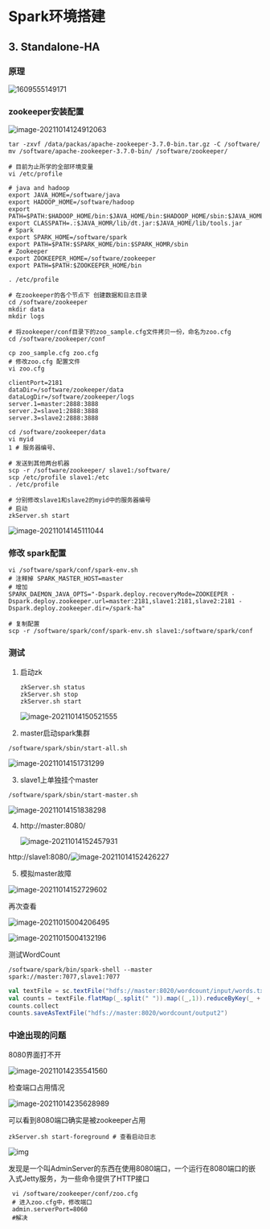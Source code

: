 # Spark环境搭建

## 3. Standalone-HA

### 原理

![1609555149171](.\img\1609555149171.png)

### zookeeper安装配置

![image-20211014124912063](.\img\image-20211014124912063.png)

```shell
tar -zxvf /data/packas/apache-zookeeper-3.7.0-bin.tar.gz -C /software/
mv /software/apache-zookeeper-3.7.0-bin/ /software/zookeeper/
```

```shell
# 目前为止所学的全部环境变量
vi /etc/profile

# java and hadoop
export JAVA_HOME=/software/java
export HADOOP_HOME=/software/hadoop
export PATH=$PATH:$HADOOP_HOME/bin:$JAVA_HOME/bin:$HADOOP_HOME/sbin:$JAVA_HOME/sbin
export CLASSPATH=.:$JAVA_HOMR/lib/dt.jar:$JAVA_HOME/lib/tools.jar
# Spark
export SPARK_HOME=/software/spark
export PATH=$PATH:$SPARK_HOME/bin:$SPARK_HOMR/sbin
# Zookeeper
export ZOOKEEPER_HOME=/software/zookeeper
export PATH=$PATH:$ZOOKEEPER_HOME/bin

. /etc/profile

# 在zookeeper的各个节点下 创建数据和日志目录
cd /software/zookeeper
mkdir data
mkdir logs

# 将zookeeper/conf目录下的zoo_sample.cfg文件拷贝一份，命名为zoo.cfg
cd /software/zookeeper/conf

cp zoo_sample.cfg zoo.cfg
# 修改zoo.cfg 配置文件
vi zoo.cfg

clientPort=2181
dataDir=/software/zookeeper/data
dataLogDir=/software/zookeeper/logs
server.1=master:2888:3888
server.2=slave1:2888:3888
server.3=slave2:2888:3888

cd /software/zookeeper/data
vi myid
1 # 服务器编号、

# 发送到其他两台机器
scp -r /software/zookeeper/ slave1:/software/
scp /etc/profile slave1:/etc
. /etc/profile

# 分别修改slave1和slave2的myid中的服务器编号
# 启动
zkServer.sh start
```

![image-20211014145111044](.\img\image-20211014145111044.png)

### 修改 spark配置

```shell
vi /software/spark/conf/spark-env.sh
# 注释掉 SPARK_MASTER_HOST=master
# 增加 
SPARK_DAEMON_JAVA_OPTS="-Dspark.deploy.recoveryMode=ZOOKEEPER -Dspark.deploy.zookeeper.url=master:2181,slave1:2181,slave2:2181 -Dspark.deploy.zookeeper.dir=/spark-ha"

# 复制配置
scp -r /software/spark/conf/spark-env.sh slave1:/software/spark/conf
```

### 测试

1. 启动zk

   ```shell
   zkServer.sh status
   zkServer.sh stop
   zkServer.sh start

   ```

   ![image-20211014150521555](.\img\image-20211014150521555.png)

2. master启动spark集群

```shell
/software/spark/sbin/start-all.sh
```

![image-20211014151731299](.\img\image-20211014151731299.png)

3. slave1上单独挂个master

```shell
/software/spark/sbin/start-master.sh
```

![image-20211014151838298](.\img\image-20211014151838298.png)

4. http://master:8080/

   ![image-20211014152457931](.\img\image-20211014152457931.png)

http://slave1:8080/![image-20211014152426227](.\img\image-20211014152426227.png)

5. 模拟master故障

![image-20211014152729602](.\img\image-20211014152729602.png)

再次查看

![image-20211015004206495](.\img\image-20211015004206495.png)

![image-20211015004132196](.\img\image-20211015004132196.png)

测试WordCount

```shell
/software/spark/bin/spark-shell --master spark://master:7077,slave1:7077
```

```scala
val textFile = sc.textFile("hdfs://master:8020/wordcount/input/words.txt")
val counts = textFile.flatMap(_.split(" ")).map((_,1)).reduceByKey(_ + _)
counts.collect
counts.saveAsTextFile("hdfs://master:8020/wordcount/output2")
```



### 中途出现的问题

8080界面打不开

![image-20211014235541560](.\img\image-20211014235541560.png)

检查端口占用情况

![image-20211014235628989](.\img\image-20211014235628989.png)

可以看到8080端口确实是被zookeeper占用

```shell
zkServer.sh start-foreground # 查看启动日志
```

![img](.\img\e5a4476f298ae4d1ce25d9b870d34959.png)

发现是一个叫AdminServer的东西在使用8080端口，一个运行在8080端口的嵌入式Jetty服务，为一些命令提供了HTTP接口

```shell
 vi /software/zookeeper/conf/zoo.cfg
 # 进入zoo.cfg中，修改端口
 admin.serverPort=8060
 #解决
```

